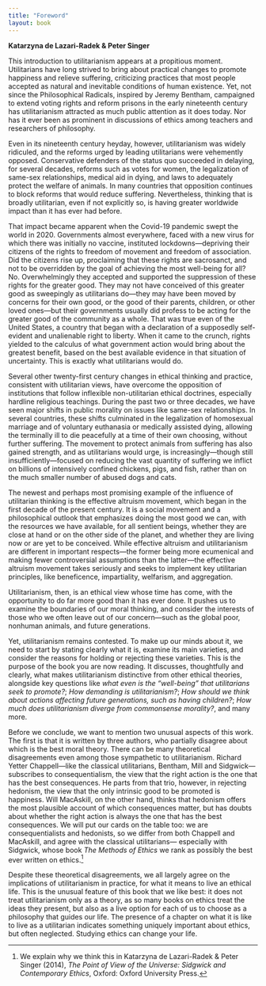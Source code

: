 ```yaml
---
title: "Foreword"
layout: book
---
```


**Katarzyna de Lazari-Radek & Peter Singer**

This introduction to utilitarianism appears at a propitious moment. Utilitarians have long strived to bring about practical changes to promote happiness and relieve suffering, criticizing practices that most people accepted as natural and inevitable conditions of human existence. Yet, not since the Philosophical Radicals, inspired by Jeremy Bentham, campaigned to extend voting rights and reform prisons in the early nineteenth century has utilitarianism attracted as much public attention as it does today. Nor has it ever been as prominent in discussions of ethics among teachers and researchers of philosophy.

Even in its nineteenth century heyday, however, utilitarianism was widely ridiculed, and the reforms urged by leading utilitarians were vehemently opposed. Conservative defenders of the status quo succeeded in delaying, for several decades, reforms such as votes for women, the legalization of same-sex relationships, medical aid in dying, and laws to adequately protect the welfare of animals. In many countries that opposition continues to block reforms that would reduce suffering. Nevertheless, thinking that is broadly utilitarian, even if not explicitly so, is having greater worldwide impact than it has ever had before.

That impact became apparent when the Covid-19 pandemic swept the world in 2020. Governments almost everywhere, faced with a new virus for which there was initially no vaccine, instituted lockdowns—depriving their citizens of the rights to freedom of movement and freedom of association. Did the citizens rise up, proclaiming that these rights are sacrosanct, and not to be overridden by the goal of achieving the most well-being for all? No. Overwhelmingly they accepted and supported the suppression of these rights for the greater good. They may not have conceived of this greater good as sweepingly as utilitarians do—they may have been moved by concerns for their own good, or the good of their parents, children, or other loved ones—but their governments usually did profess to be acting for the greater good of the community as a whole. That was true even of the United States, a country that began with a declaration of a supposedly self-evident and unalienable right to liberty. When it came to the crunch, rights yielded to the calculus of what government action would bring about the greatest benefit, based on the best available evidence in that situation of uncertainty. This is exactly what utilitarians would do.

Several other twenty-first century changes in ethical thinking and practice, consistent with utilitarian views, have overcome the opposition of institutions that follow inflexible non-utilitarian ethical doctrines, especially hardline religious teachings. During the past two or three decades, we have seen major shifts in public morality on issues like same-sex relationships. In several countries, these shifts culminated in the legalization of homosexual marriage and of voluntary euthanasia or medically assisted dying, allowing the terminally ill to die peacefully at a time of their own choosing, without further suffering. The movement to protect animals from suffering has also gained strength, and as utilitarians would urge, is increasingly—though still insufficiently—focused on reducing the vast quantity of suffering we inflict on billions of intensively confined chickens, pigs, and fish, rather than on the much smaller number of abused dogs and cats.

The newest and perhaps most promising example of the influence of utilitarian thinking is the effective altruism movement, which began in the first decade of the present century. It is a social movement and a philosophical outlook that emphasizes doing the most good we can, with the resources we have available, for all sentient beings, whether they are close at hand or on the other side of the planet, and whether they are living now or are yet to be conceived. While effective altruism and utilitarianism are different in important respects—the former being more ecumenical and making fewer controversial assumptions than the latter—the effective altruism movement takes seriously and seeks to implement key utilitarian principles, like beneficence, impartiality, welfarism, and aggregation.

Utilitarianism, then, is an ethical view whose time has come, with the opportunity to do far more good than it has ever done. It pushes us to examine the boundaries of our moral thinking, and consider the interests of those who we often leave out of our concern—such as the global poor, nonhuman animals, and future generations.

Yet, utilitarianism remains contested. To make up our minds about it, we need to start by stating clearly what it is, examine its main varieties, and consider the reasons for holding or rejecting these varieties. This is the purpose of the book you are now reading. It discusses, thoughtfully and clearly, what makes utilitarianism distinctive from other ethical theories, alongside key questions like _what even is the “well-being” that utilitarians seek to promote?_; _How demanding is utilitarianism?_; _How should we think about actions affecting future generations, such as having children?_; _How much does utilitarianism diverge from commonsense morality?_, and many more.

Before we conclude, we want to mention two unusual aspects of this work. The first is that it is written by three authors, who partially disagree about which is the best moral theory. There can be many theoretical disagreements even among those sympathetic to utilitarianism. Richard Yetter Chappell—like the classical utilitarians, Bentham, Mill and Sidgwick—subscribes to consequentialism, the view that the right action is the one that has the best consequences. He parts from that trio, however, in rejecting hedonism, the view that the only intrinsic good to be promoted is happiness. Will MacAskill, on the other hand, thinks that hedonism offers the most plausible account of which consequences matter, but has doubts about whether the right action is always the one that has the best consequences. We will put our cards on the table too: we are consequentialists and hedonists, so we differ from both Chappell and MacAskill, and agree with the classical utilitarians— especially with Sidgwick, whose book _The Methods of Ethics_ we rank as possibly the best ever written on ethics.[^1]

Despite these theoretical disagreements, we all largely agree on the implications of utilitarianism in practice, for what it means to live an ethical life. This is the unusual feature of this book that we like best: it does not treat utilitarianism only as a theory, as so many books on ethics treat the ideas they present, but also as a live option for each of us to choose as a philosophy that guides our life. The presence of a chapter on what it is like to live as a utilitarian indicates something uniquely important about ethics, but often neglected. Studying ethics can change your life.

[^1]: We explain why we think this in Katarzyna de Lazari-Radek & Peter Singer (2014), _The Point of View of the Universe: Sidgwick and Contemporary Ethics_, Oxford: Oxford University Press.